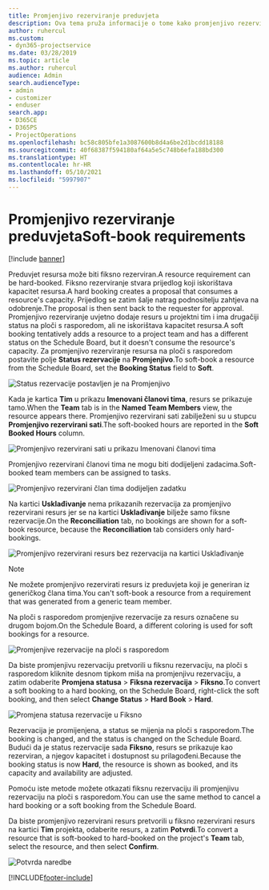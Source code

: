 ```yaml
---
title: Promjenjivo rezerviranje preduvjeta
description: Ova tema pruža informacije o tome kako promjenjivo rezervirati preduvjete.
author: ruhercul
ms.custom:
- dyn365-projectservice
ms.date: 03/28/2019
ms.topic: article
ms.author: ruhercul
audience: Admin
search.audienceType:
- admin
- customizer
- enduser
search.app:
- D365CE
- D365PS
- ProjectOperations
ms.openlocfilehash: bc58c805bfe1a3087600b8d4a6be2d1bcdd18188
ms.sourcegitcommit: 40f68387f594180af64a5e5c748b6efa188bd300
ms.translationtype: HT
ms.contentlocale: hr-HR
ms.lasthandoff: 05/10/2021
ms.locfileid: "5997907"
---
```

# <a name="soft-book-requirements"></a><span data-ttu-id="eeb1d-103">Promjenjivo rezerviranje preduvjeta</span><span class="sxs-lookup"><span data-stu-id="eeb1d-103">Soft-book requirements</span></span>

[!include [banner](../includes/psa-now-project-operations.md)]

<span data-ttu-id="eeb1d-104">Preduvjet resursa može biti fiksno rezerviran.</span><span class="sxs-lookup"><span data-stu-id="eeb1d-104">A resource requirement can be hard-booked.</span></span> <span data-ttu-id="eeb1d-105">Fiksno rezerviranje stvara prijedlog koji iskorištava kapacitet resursa.</span><span class="sxs-lookup"><span data-stu-id="eeb1d-105">A hard booking creates a proposal that consumes a resource's capacity.</span></span> <span data-ttu-id="eeb1d-106">Prijedlog se zatim šalje natrag podnositelju zahtjeva na odobrenje.</span><span class="sxs-lookup"><span data-stu-id="eeb1d-106">The proposal is then sent back to the requester for approval.</span></span> <span data-ttu-id="eeb1d-107">Promjenjivo rezerviranje uvjetno dodaje resurs u projektni tim i ima drugačiji status na ploči s rasporedom, ali ne iskorištava kapacitet resursa.</span><span class="sxs-lookup"><span data-stu-id="eeb1d-107">A soft booking tentatively adds a resource to a project team and has a different status on the Schedule Board, but it doesn't consume the resource's capacity.</span></span> <span data-ttu-id="eeb1d-108">Za promjenjivo rezerviranje resursa na ploči s rasporedom postavite polje **Status rezervacije** na **Promjenjivo**.</span><span class="sxs-lookup"><span data-stu-id="eeb1d-108">To soft-book a resource from the Schedule Board, set the **Booking Status** field to **Soft**.</span></span>

![Status rezervacije postavljen je na Promjenjivo](media/Resource-Management-image77.png)

<span data-ttu-id="eeb1d-110">Kada je kartica **Tim** u prikazu **Imenovani članovi tima**, resurs se prikazuje tamo.</span><span class="sxs-lookup"><span data-stu-id="eeb1d-110">When the **Team** tab is in the **Named Team Members** view, the resource appears there.</span></span> <span data-ttu-id="eeb1d-111">Promjenjivo rezervirani sati zabilježeni su u stupcu **Promjenjivo rezervirani sati**.</span><span class="sxs-lookup"><span data-stu-id="eeb1d-111">The soft-booked hours are reported in the **Soft Booked Hours** column.</span></span>

![Promjenjivo rezervirani sati u prikazu Imenovani članovi tima](media/Resource-Management-image78.png)

<span data-ttu-id="eeb1d-113">Promjenjivo rezervirani članovi tima ne mogu biti dodijeljeni zadacima.</span><span class="sxs-lookup"><span data-stu-id="eeb1d-113">Soft-booked team members can be assigned to tasks.</span></span>

![Promjenjivo rezervirani član tima dodijeljen zadatku](media/Resource-Management-image79.png)

<span data-ttu-id="eeb1d-115">Na kartici **Usklađivanje** nema prikazanih rezervacija za promjenjivo rezervirani resurs jer se na kartici **Usklađivanje** bilježe samo fiksne rezervacije.</span><span class="sxs-lookup"><span data-stu-id="eeb1d-115">On the **Reconciliation** tab, no bookings are shown for a soft-book resource, because the **Reconciliation** tab considers only hard-bookings.</span></span>

![Promjenjivo rezervirani resurs bez rezervacija na kartici Usklađivanje](media/Resource-Management-image80.png)

> [!NOTE]
> <span data-ttu-id="eeb1d-117">Ne možete promjenjivo rezervirati resurs iz preduvjeta koji je generiran iz generičkog člana tima.</span><span class="sxs-lookup"><span data-stu-id="eeb1d-117">You can't soft-book a resource from a requirement that was generated from a generic team member.</span></span>

<span data-ttu-id="eeb1d-118">Na ploči s rasporedom promjenjive rezervacije za resurs označene su drugom bojom.</span><span class="sxs-lookup"><span data-stu-id="eeb1d-118">On the Schedule Board, a different coloring is used for soft bookings for a resource.</span></span>

![Promjenjive rezervacije na ploči s rasporedom](media/Resource-Management-image81.png)

<span data-ttu-id="eeb1d-120">Da biste promjenjivu rezervaciju pretvorili u fiksnu rezervaciju, na ploči s rasporedom kliknite desnom tipkom miša na promjenjivu rezervaciju, a zatim odaberite **Promjena statusa** \> **Fiksna rezervacija** \> **Fiksno**.</span><span class="sxs-lookup"><span data-stu-id="eeb1d-120">To convert a soft booking to a hard booking, on the Schedule Board, right-click the soft booking, and then select **Change Status** \> **Hard Book** \> **Hard**.</span></span>

![Promjena statusa rezervacije u Fiksno](media/Resource-Management-image82.png)

<span data-ttu-id="eeb1d-122">Rezervacija je promijenjena, a status se mijenja na ploči s rasporedom.</span><span class="sxs-lookup"><span data-stu-id="eeb1d-122">The booking is changed, and the status is changed on the Schedule Board.</span></span> <span data-ttu-id="eeb1d-123">Budući da je status rezervacije sada **Fiksno**, resurs se prikazuje kao rezerviran, a njegov kapacitet i dostupnost su prilagođeni.</span><span class="sxs-lookup"><span data-stu-id="eeb1d-123">Because the booking status is now **Hard**, the resource is shown as booked, and its capacity and availability are adjusted.</span></span>

<span data-ttu-id="eeb1d-124">Pomoću iste metode možete otkazati fiksnu rezervaciju ili promjenjivu rezervaciju na ploči s rasporedom.</span><span class="sxs-lookup"><span data-stu-id="eeb1d-124">You can use the same method to cancel a hard booking or a soft booking from the Schedule Board.</span></span>

<span data-ttu-id="eeb1d-125">Da biste promjenjivo rezervirani resurs pretvorili u fiksno rezervirani resurs na kartici **Tim** projekta, odaberite resurs, a zatim **Potvrdi**.</span><span class="sxs-lookup"><span data-stu-id="eeb1d-125">To convert a resource that is soft-booked to hard-booked on the project's **Team** tab, select the resource, and then select **Confirm**.</span></span>

![Potvrda naredbe](media/Resource-Management-image83.png)


[!INCLUDE[footer-include](../includes/footer-banner.md)]